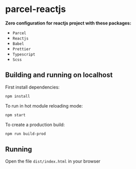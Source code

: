 # parcel-reactjs

**Zero configuration for reactjs project with these packages:**
- `Parcel`
- `Reactjs`
- `Babel`
- `Prettier`
- `Typescript`
- `Scss`


## Building and running on localhost

First install dependencies:

```sh
npm install
```

To run in hot module reloading mode:

```sh
npm start
```

To create a production build:

```sh
npm run build-prod
```

## Running

Open the file `dist/index.html` in your browser

